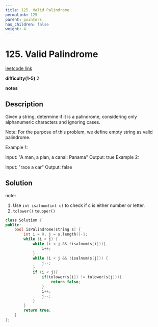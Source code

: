 ```yaml
---
title: 125. Valid Palindrome
permalink: 125
parent: pointers
has_children: false
weight: 4
---
```

# 125. Valid Palindrome
[leetcode link](https://leetcode.com/problems/valid-palindrome/)

**difficulty(1-5)** 
2

**notes**   


## Description
Given a string, determine if it is a palindrome, considering only alphanumeric characters and ignoring cases.

Note: For the purpose of this problem, we define empty string as valid palindrome.

Example 1:

Input: "A man, a plan, a canal: Panama"
Output: true
Example 2:

Input: "race a car"
Output: false

## Solution
note:
1. Use `int isalnum(int c)` to check if c is either number or letter.
2. `tolower()`   `toupper()`
   
```c++
class Solution {
public:
    bool isPalindrome(string s) {
        int i = 0, j = s.length()-1;
        while (i < j) {
            while (i < j && !isalnum(s[i])){
                i++;
            }
            while (i < j && !isalnum(s[j])) {
                j--;
            }
            if (i < j){
                if(tolower(s[i]) != tolower(s[j])){
                    return false;
                }
                i++;
                j--;                
            }
        }
        return true;
    }
};
```


